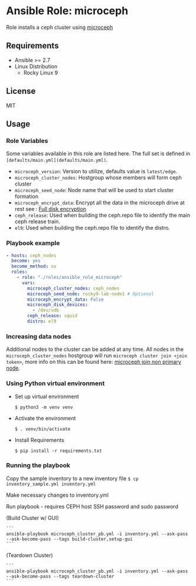 # Ansible Role: microceph

Role installs a ceph cluster using [microceph](https://canonical-microceph.readthedocs-hosted.com/en/latest/)

## Requirements

* Ansible >= 2.7
* Linux Distribution
    * Rocky Linux 9
    <!-- * Debian Family
        * Ubuntu
            * Xenial (16.04)
            * Bionic (18.04)
            * Focal (20.04) (untested)
            * Jammy (22.04) (untested)
    * Arch Linux (untested) -->

## License

MIT

## Usage

### Role Variables

Some variables available in this role are listed here.  The full set is
defined in `[defaults/main.yml](defaults/main.yml)`.

* `microceph_version`: Version to utilize, defaults value is `latest/edge`.
* `microceph_cluster_nodes`: Hostgroup whose members will form ceph cluster
* `microceph_seed_node`: Node name that will be used to start cluster formation
* `microceph_encrypt_data`: Encrypt all the data in the microceph drive at rest see : [Full disk encryption](https://canonical-microceph.readthedocs-hosted.com/en/latest/explanation/fde-osd/) 
* `ceph_release`: Used when building the ceph.repo file to identify the main ceph release train.
* `el9`: Used when building the ceph.repo file to identify the distro.

### Playbook example

```yaml
- hosts: ceph_nodes
  become: yes
  become_method: su
  roles:
    - role: "./roles/ansible_role_microceph"
      vars:
        microceph_cluster_nodes: ceph_nodes
        microceph_seed_node: rocky9-lab-node1 # Optional
        microceph_encrypt_data: False
        microceph_disk_devices:
          - /dev/vdb
        ceph_release: squid
        distro: el9

```


### Increasing data nodes

Additional nodes to the cluster can be added at any time. All nodes in the `microceph_cluster_nodes` hostgroup 
will run `microceph cluster join <join token>`, more info on this can be found here: [microceph join non primary node](https://canonical-microceph.readthedocs-hosted.com/en/latest/tutorial/multi-node/#join-the-non-primary-nodes-to-the-cluster).


### Using Python virtual environment

* Set up virtual environment
    ```
    $ python3 -m venv venv
    ```
* Activate the environment
    ```
    $ . venv/bin/activate
    ```
* Install Requirements
    ```
    $ pip install -r requirements.txt
    ```

### Running the playbook

Copy the sample inventory to a new inventory file
    ```
    $ cp inventory_sample.yml inventory.yml
    ```

Make necessary changes to inventory.yml

Run playbook - requires CEPH host SSH password and sudo password

(Build Cluster w/ GUI)

    ```
    ansible-playbook microceph_cluster_pb.yml -i inventory.yml --ask-pass --ask-become-pass --tags build-cluster,setup-gui
    ```

(Teardown Cluster)

    ```
    ansible-playbook microceph_cluster_pb.yml -i inventory.yml --ask-pass --ask-become-pass --tags teardown-cluster
    ```